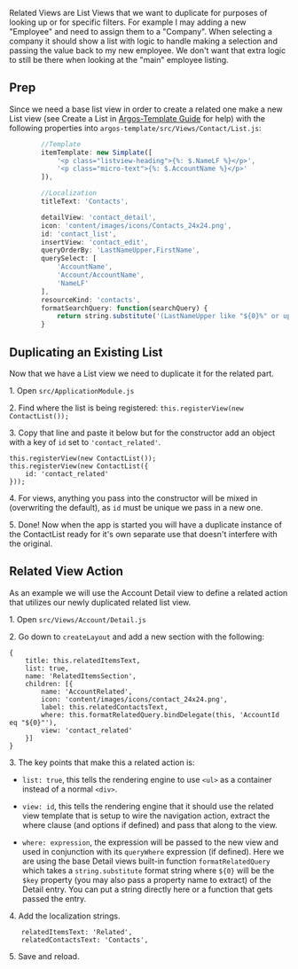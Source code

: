 Related Views are List Views that we want to duplicate for purposes of looking up or for specific filters. For example I may adding a new "Employee" and need to assign them to a "Company". When selecting a company it should show a list with logic to handle making a selection and passing the value back to my new employee. We don't want that extra logic to still be there when looking at the "main" employee listing.

## Prep
Since we need a base list view in order to create a related one make a new List view (see Create a List in [Argos-Template Guide](#!/guide/v2_template_guide) for help) with the following properties into `argos-template/src/Views/Contact/List.js`:
```javascript
        //Template
        itemTemplate: new Simplate([
            '<p class="listview-heading">{%: $.NameLF %}</p>',
            '<p class="micro-text">{%: $.AccountName %}</p>'
        ]),

        //Localization
        titleText: 'Contacts',

        detailView: 'contact_detail',
        icon: 'content/images/icons/Contacts_24x24.png',
        id: 'contact_list',
        insertView: 'contact_edit',
        queryOrderBy: 'LastNameUpper,FirstName',
        querySelect: [
            'AccountName',
            'Account/AccountName',
            'NameLF'
        ],
        resourceKind: 'contacts',
        formatSearchQuery: function(searchQuery) {
            return string.substitute('(LastNameUpper like "${0}%" or upper(FirstName) like "${0}%")', [this.escapeSearchQuery(searchQuery.toUpperCase())]);
        }
```
## Duplicating an Existing List
Now that we have a List view we need to duplicate it for the related part.

1\. Open `src/ApplicationModule.js`

2\. Find where the list is being registered: `this.registerView(new ContactList());`

3\. Copy that line and paste it below but for the constructor add an object with a key of `id` set to `'contact_related'`.

    this.registerView(new ContactList());
    this.registerView(new ContactList({
        id: 'contact_related'
    }));

4\. For views, anything you pass into the constructor will be mixed in (overwriting the default), as `id` must be unique we pass in a new one.

5\. Done! Now when the app is started you will have a duplicate instance of the ContactList ready for it's own separate use that doesn't interfere with the original.


## Related View Action
As an example we will use the Account Detail view to define a related action that utilizes our newly duplicated related list view.

1\. Open `src/Views/Account/Detail.js`

2\. Go down to `createLayout` and add a new section with the following:

    {
        title: this.relatedItemsText,
        list: true,
        name: 'RelatedItemsSection',
        children: [{
            name: 'AccountRelated',
            icon: 'content/images/icons/contact_24x24.png',
            label: this.relatedContactsText,
            where: this.formatRelatedQuery.bindDelegate(this, 'AccountId eq "${0}"'),
            view: 'contact_related'
        }]
    }

3\. The key points that make this a related action is:

   * `list: true`, this tells the rendering engine to use `<ul>` as a container instead of a normal `<div>`.

   * `view: id`, this tells the rendering engine that it should use the related view template that is setup to wire the navigation action, extract the where clause (and options if defined) and pass that along to the view.

   * `where: expression`, the expression will be passed to the new view and used in conjunction with its `queryWhere` expression (if defined). Here we are using the base Detail views built-in function `formatRelatedQuery` which takes a `string.substitute` format string where `${0}` will be the `$key` property (you may also pass a property name to extract) of the Detail entry. You can put a string directly here or a function that gets passed the entry.

4\. Add the localization strings.

       relatedItemsText: 'Related',
       relatedContactsText: 'Contacts',

5\. Save and reload.
